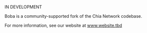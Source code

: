 IN DEVELOPMENT

Boba is a community-supported fork of the Chia Network codebase.

For more information, see our website at  www.website.tbd 
